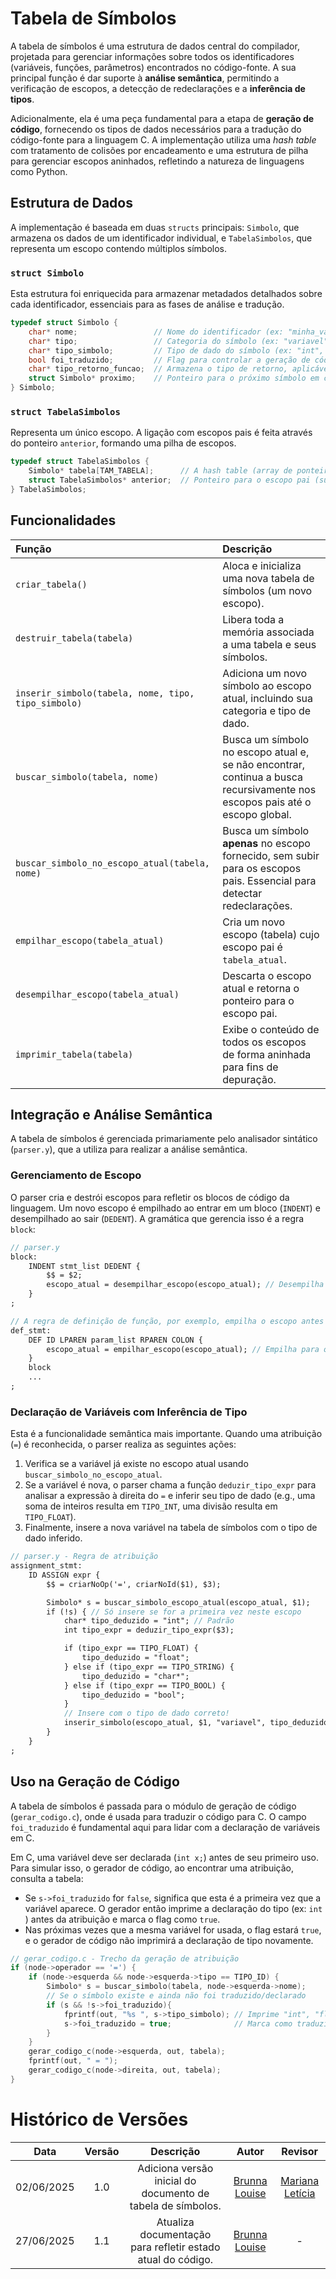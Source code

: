 # Tabela de Símbolos

A tabela de símbolos é uma estrutura de dados central do compilador, projetada para gerenciar informações sobre todos os identificadores (variáveis, funções, parâmetros) encontrados no código-fonte. A sua principal função é dar suporte à **análise semântica**, permitindo a verificação de escopos, a detecção de redeclarações e a **inferência de tipos**.

Adicionalmente, ela é uma peça fundamental para a etapa de **geração de código**, fornecendo os tipos de dados necessários para a tradução do código-fonte para a linguagem C. A implementação utiliza uma *hash table* com tratamento de colisões por encadeamento e uma estrutura de pilha para gerenciar escopos aninhados, refletindo a natureza de linguagens como Python.

## Estrutura de Dados

A implementação é baseada em duas `structs` principais: `Simbolo`, que armazena os dados de um identificador individual, e `TabelaSimbolos`, que representa um escopo contendo múltiplos símbolos.

### `struct Simbolo`

Esta estrutura foi enriquecida para armazenar metadados detalhados sobre cada identificador, essenciais para as fases de análise e tradução.

```c
typedef struct Simbolo {
    char* nome;                 // Nome do identificador (ex: "minha_variavel").
    char* tipo;                 // Categoria do símbolo (ex: "variavel", "funcao", "param").
    char* tipo_simbolo;         // Tipo de dado do símbolo (ex: "int", "float", "char*", "bool").
    bool foi_traduzido;         // Flag para controlar a geração de código C.
    char* tipo_retorno_funcao;  // Armazena o tipo de retorno, aplicável apenas a funções.
    struct Simbolo* proximo;    // Ponteiro para o próximo símbolo em caso de colisão na hash.
} Simbolo;
```

### `struct TabelaSimbolos`

Representa um único escopo. A ligação com escopos pais é feita através do ponteiro `anterior`, formando uma pilha de escopos.

```c
typedef struct TabelaSimbolos {
    Simbolo* tabela[TAM_TABELA];      // A hash table (array de ponteiros para Símbolos).
    struct TabelaSimbolos* anterior;  // Ponteiro para o escopo pai (superior).
} TabelaSimbolos;
```

## Funcionalidades 


| Função | Descrição |
| :--- | :--- |
| `criar_tabela()` | Aloca e inicializa uma nova tabela de símbolos (um novo escopo). |
| `destruir_tabela(tabela)` | Libera toda a memória associada a uma tabela e seus símbolos. |
| `inserir_simbolo(tabela, nome, tipo, tipo_simbolo)` | Adiciona um novo símbolo ao escopo atual, incluindo sua categoria e tipo de dado. |
| `buscar_simbolo(tabela, nome)` | Busca um símbolo no escopo atual e, se não encontrar, continua a busca recursivamente nos escopos pais até o escopo global. |
| `buscar_simbolo_no_escopo_atual(tabela, nome)` | Busca um símbolo **apenas** no escopo fornecido, sem subir para os escopos pais. Essencial para detectar redeclarações. |
| `empilhar_escopo(tabela_atual)` | Cria um novo escopo (tabela) cujo escopo pai é `tabela_atual`. |
| `desempilhar_escopo(tabela_atual)` | Descarta o escopo atual e retorna o ponteiro para o escopo pai. |
| `imprimir_tabela(tabela)` | Exibe o conteúdo de todos os escopos de forma aninhada para fins de depuração. |

## Integração e Análise Semântica

A tabela de símbolos é gerenciada primariamente pelo analisador sintático (`parser.y`), que a utiliza para realizar a análise semântica.

### Gerenciamento de Escopo

O parser cria e destrói escopos para refletir os blocos de código da linguagem. Um novo escopo é empilhado ao entrar em um bloco (`INDENT`) e desempilhado ao sair (`DEDENT`). A gramática que gerencia isso é a regra `block`:

```yacc
// parser.y
block:
    INDENT stmt_list DEDENT {
        $$ = $2;
        escopo_atual = desempilhar_escopo(escopo_atual); // Desempilha ao final do bloco
    }
;

// A regra de definição de função, por exemplo, empilha o escopo antes de processar o bloco
def_stmt:
    DEF ID LPAREN param_list RPAREN COLON {
        escopo_atual = empilhar_escopo(escopo_atual); // Empilha para o corpo da função
    } 
    block
    ...
;
```

### Declaração de Variáveis com Inferência de Tipo

Esta é a funcionalidade semântica mais importante. Quando uma atribuição (`=`) é reconhecida, o parser realiza as seguintes ações:

1.  Verifica se a variável já existe no escopo atual usando `buscar_simbolo_no_escopo_atual`.
2.  Se a variável é nova, o parser chama a função `deduzir_tipo_expr` para analisar a expressão à direita do `=` e inferir seu tipo de dado (e.g., uma soma de inteiros resulta em `TIPO_INT`, uma divisão resulta em `TIPO_FLOAT`).
3.  Finalmente, insere a nova variável na tabela de símbolos com o tipo de dado inferido.

<!-- end list -->

```yacc
// parser.y - Regra de atribuição
assignment_stmt:
    ID ASSIGN expr {
        $$ = criarNoOp('=', criarNoId($1), $3);

        Simbolo* s = buscar_simbolo_escopo_atual(escopo_atual, $1);
        if (!s) { // Só insere se for a primeira vez neste escopo
            char* tipo_deduzido = "int"; // Padrão
            int tipo_expr = deduzir_tipo_expr($3);

            if (tipo_expr == TIPO_FLOAT) {
                tipo_deduzido = "float";
            } else if (tipo_expr == TIPO_STRING) {
                tipo_deduzido = "char*";
            } else if (tipo_expr == TIPO_BOOL) {
                tipo_deduzido = "bool";
            }
            // Insere com o tipo de dado correto!
            inserir_simbolo(escopo_atual, $1, "variavel", tipo_deduzido);
        }
    }
;
```

## Uso na Geração de Código

A tabela de símbolos é passada para o módulo de geração de código (`gerar_codigo.c`), onde é usada para traduzir o código para C. O campo `foi_traduzido` é fundamental aqui para lidar com a declaração de variáveis em C.

Em C, uma variável deve ser declarada (`int x;`) antes de seu primeiro uso. Para simular isso, o gerador de código, ao encontrar uma atribuição, consulta a tabela:

  - Se `s->foi_traduzido` for `false`, significa que esta é a primeira vez que a variável aparece. O gerador então imprime a declaração do tipo (ex: ` int  `) antes da atribuição e marca o flag como `true`.
  - Nas próximas vezes que a mesma variável for usada, o flag estará `true`, e o gerador de código não imprimirá a declaração de tipo novamente.

<!-- end list -->

```c
// gerar_codigo.c - Trecho da geração de atribuição
if (node->operador == '=') {
    if (node->esquerda && node->esquerda->tipo == TIPO_ID) {
        Simbolo* s = buscar_simbolo(tabela, node->esquerda->nome);
        // Se o símbolo existe e ainda não foi traduzido/declarado
        if (s && !s->foi_traduzido){
            fprintf(out, "%s ", s->tipo_simbolo); // Imprime "int", "float", etc.
            s->foi_traduzido = true;              // Marca como traduzido
        }
    }
    gerar_codigo_c(node->esquerda, out, tabela);
    fprintf(out, " = ");
    gerar_codigo_c(node->direita, out, tabela);
}
```

# Histórico de Versões

|**Data** | **Versão** | **Descrição** | **Autor** | **Revisor** |
|:---: | :---: | :---: | :---: | :---: |
| 02/06/2025 | 1.0 | Adiciona versão inicial do documento de tabela de símbolos. | [Brunna Louise](https://github.com/brunna-martins) | [Mariana Letícia](https://github.com/Marianannn) |
| 27/06/2025 | 1.1 | Atualiza documentação para refletir estado atual do código. | [Brunna Louise](https://github.com/brunna-martins) | - |


